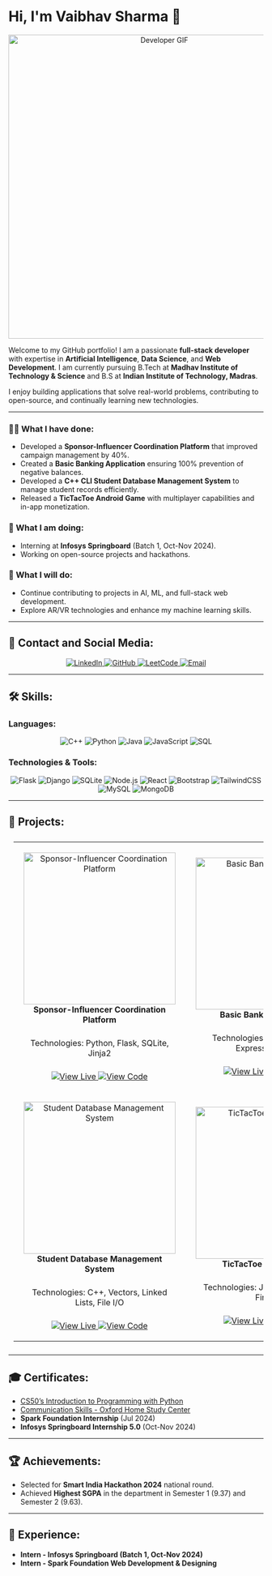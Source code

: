 <!--
- 👋 Hi, I’m @itsVaibhavSharma
- 👀 I’m interested in ...
- 🌱 I’m currently learning ...
- 💞️ I’m looking to collaborate on ...
- 📫 How to reach me ...
- 😄 Pronouns: ...
- ⚡ Fun fact: ...

itsVaibhavSharma/itsVaibhavSharma is a ✨ special ✨ repository because its `README.md` (this file) appears on your GitHub profile.
You can click the Preview link to take a look at your changes.
--->



# Hi, I'm Vaibhav Sharma 👋

<p align="center">
  <img src="https://media.giphy.com/media/qgQUggAC3Pfv687qPC/giphy.gif" alt="Developer GIF" width="600px">
</p>

Welcome to my GitHub portfolio! I am a passionate **full-stack developer** with expertise in **Artificial Intelligence**, **Data Science**, and **Web Development**. I am currently pursuing B.Tech at **Madhav Institute of Technology & Science** and B.S at **Indian Institute of Technology, Madras**.

I enjoy building applications that solve real-world problems, contributing to open-source, and continually learning new technologies.

---

### 👨‍💻 What I have done:
- Developed a **Sponsor-Influencer Coordination Platform** that improved campaign management by 40%.
- Created a **Basic Banking Application** ensuring 100% prevention of negative balances.
- Developed a **C++ CLI Student Database Management System** to manage student records efficiently.
- Released a **TicTacToe Android Game** with multiplayer capabilities and in-app monetization.

### 🌱 What I am doing:
- Interning at **Infosys Springboard** (Batch 1, Oct-Nov 2024).
- Working on open-source projects and hackathons.

### 🚀 What I will do:
- Continue contributing to projects in AI, ML, and full-stack web development.
- Explore AR/VR technologies and enhance my machine learning skills.

---

## 🔗 Contact and Social Media:

<p align="center">
  <a href="https://www.linkedin.com/in/itsVaibhavSharma" target="_blank">
    <img src="https://img.shields.io/badge/LinkedIn-0077B5?style=for-the-badge&logo=linkedin&logoColor=white" alt="LinkedIn">
  </a>
  <a href="https://github.com/itsVaibhavSharma" target="_blank">
    <img src="https://img.shields.io/badge/GitHub-181717?style=for-the-badge&logo=github" alt="GitHub">
  </a>
  <a href="https://leetcode.com/u/itsVaibhavSharma/" target="_blank">
    <img src="https://img.shields.io/badge/LeetCode-FFA116?style=for-the-badge&logo=leetcode&logoColor=black" alt="LeetCode">
  </a>
  <a href="mailto:itsVaibhavSharma007@gmail.com">
    <img src="https://img.shields.io/badge/Email-D14836?style=for-the-badge&logo=gmail&logoColor=white" alt="Email">
  </a>
</p>

---

## 🛠️ Skills:

### Languages:
<p align="center">
  <img src="https://img.shields.io/badge/C++-00599C?style=for-the-badge&logo=c%2B%2B&logoColor=white" alt="C++">
  <img src="https://img.shields.io/badge/Python-3776AB?style=for-the-badge&logo=python&logoColor=white" alt="Python">
  <img src="https://img.shields.io/badge/Java-007396?style=for-the-badge&logo=java&logoColor=white" alt="Java">
  <img src="https://img.shields.io/badge/JavaScript-323330?style=for-the-badge&logo=javascript&logoColor=f7df1e" alt="JavaScript">
  <img src="https://img.shields.io/badge/SQL-336791?style=for-the-badge&logo=postgresql&logoColor=white" alt="SQL">
</p>

### Technologies & Tools:
<p align="center">
  <img src="https://img.shields.io/badge/Flask-000000?style=for-the-badge&logo=flask&logoColor=white" alt="Flask">
  <img src="https://img.shields.io/badge/Django-092E20?style=for-the-badge&logo=django&logoColor=white" alt="Django">
  <img src="https://img.shields.io/badge/SQLite-003B57?style=for-the-badge&logo=sqlite&logoColor=white" alt="SQLite">
  <img src="https://img.shields.io/badge/Node.js-339933?style=for-the-badge&logo=node.js&logoColor=white" alt="Node.js">
  <img src="https://img.shields.io/badge/React-20232A?style=for-the-badge&logo=react&logoColor=61DAFB" alt="React">
  <img src="https://img.shields.io/badge/Bootstrap-563D7C?style=for-the-badge&logo=bootstrap&logoColor=white" alt="Bootstrap">
  <img src="https://img.shields.io/badge/TailwindCSS-38B2AC?style=for-the-badge&logo=tailwind-css&logoColor=white" alt="TailwindCSS">
  <img src="https://img.shields.io/badge/MySQL-4479A1?style=for-the-badge&logo=mysql&logoColor=white" alt="MySQL">
  <img src="https://img.shields.io/badge/MongoDB-47A248?style=for-the-badge&logo=mongodb&logoColor=white" alt="MongoDB">
</p>

---

## 📂 Projects:

<div align="center">

<table style="padding: 10px; border-spacing: 15px;">
  <tr>
    <td align="center" width="50%" style="padding: 20px;">
      <img src="https://via.placeholder.com/300x150" alt="Sponsor-Influencer Coordination Platform" width="300px"><br>
      <strong>Sponsor-Influencer Coordination Platform</strong><br>
      <p style="padding: 10px;">Technologies: Python, Flask, SQLite, Jinja2</p>
      <a href="https://project-live-link.com">
        <img src="https://img.shields.io/badge/View%20Live-009688?style=for-the-badge" alt="View Live">
      </a>
      <a href="https://github.com/itsVaibhavSharma/IESCP">
        <img src="https://img.shields.io/badge/View%20Code-181717?style=for-the-badge&logo=github" alt="View Code">
      </a>
    </td>
    <td align="center" width="50%" style="padding: 20px;">
      <img src="https://via.placeholder.com/300x150" alt="Basic Banking Application" width="300px"><br>
      <strong>Basic Banking Application</strong><br>
      <p style="padding: 10px;">Technologies: MySQL, Node.js, Express, Bootstrap</p>
      <a href="https://banking-app-live-link.com">
        <img src="https://img.shields.io/badge/View%20Live-009688?style=for-the-badge" alt="View Live">
      </a>
      <a href="https://github.com/itsVaibhavSharma/Basic-Banking-Application">
        <img src="https://img.shields.io/badge/View%20Code-181717?style=for-the-badge&logo=github" alt="View Code">
      </a>
    </td>
  </tr>
  <tr>
    <td align="center" width="50%" style="padding: 20px;">
      <img src="https://via.placeholder.com/300x150" alt="Student Database Management System" width="300px"><br>
      <strong>Student Database Management System</strong><br>
      <p style="padding: 10px;">Technologies: C++, Vectors, Linked Lists, File I/O</p>
      <a href="https://student-dbms-live-link.com">
        <img src="https://img.shields.io/badge/View%20Live-009688?style=for-the-badge" alt="View Live">
      </a>
      <a href="https://github.com/itsVaibhavSharma/Student-Database-Management-System">
        <img src="https://img.shields.io/badge/View%20Code-181717?style=for-the-badge&logo=github" alt="View Code">
      </a>
    </td>
    <td align="center" width="50%" style="padding: 20px;">
      <img src="https://via.placeholder.com/300x150" alt="TicTacToe Android Game" width="300px"><br>
      <strong>TicTacToe Android Game</strong><br>
      <p style="padding: 10px;">Technologies: Java, Android Studio, Firebase</p>
      <a href="https://tictactoe-live-link.com">
        <img src="https://img.shields.io/badge/View%20Live-009688?style=for-the-badge" alt="View Live">
      </a>
      <a href="https://github.com/itsVaibhavSharma/TicTacToe">
        <img src="https://img.shields.io/badge/View%20Code-181717?style=for-the-badge&logo=github" alt="View Code">
      </a>
    </td>
  </tr>
</table>

</div>

---

## 🎓 Certificates:

- [CS50’s Introduction to Programming with Python](https://certificates.cs50.io/fe81723e-d4e4-4fca-a03e-535eff7fc93e.pdf?size=letter)
- [Communication Skills - Oxford Home Study Center](https://oxford-home-study-link.com)  
- **Spark Foundation Internship** (Jul 2024)  
- **Infosys Springboard Internship 5.0** (Oct-Nov 2024)

---

## 🏆 Achievements:

- Selected for **Smart India Hackathon 2024** national round.
- Achieved **Highest SGPA** in the department in Semester 1 (9.37) and Semester 2 (9.63).

---

## 💼 Experience:

- **Intern - Infosys Springboard (Batch 1, Oct-Nov 2024)**
- **Intern - Spark Foundation Web Development & Designing**

